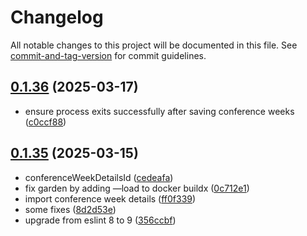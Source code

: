# Changelog

All notable changes to this project will be documented in this file. See [commit-and-tag-version](https://github.com/absolute-version/commit-and-tag-version) for commit guidelines.

## [0.1.36](https://github.com/demokratie-live/democracy-development/compare/import-conference-week-details@v0.1.35...import-conference-week-details@v0.1.36) (2025-03-17)


* ensure process exits successfully after saving conference weeks ([c0ccf88](https://github.com/demokratie-live/democracy-development/commit/c0ccf88c03cb673f989896ebdf02f58c8d1974a1))

## [0.1.35](https://github.com/demokratie-live/democracy-development/compare/import-conference-week-details@v0.1.34...import-conference-week-details@v0.1.35) (2025-03-15)


* conferenceWeekDetailsId ([cedeafa](https://github.com/demokratie-live/democracy-development/commit/cedeafae064bd41411e1f5c0f0624f403df28f9c))
* fix garden by adding —load to docker buildx ([0c712e1](https://github.com/demokratie-live/democracy-development/commit/0c712e1734116275badbde2c82aadc4515845759))
* import conference week details ([ff0f339](https://github.com/demokratie-live/democracy-development/commit/ff0f339e7736ba9760f85970111ed97ecca7808e))
* some fixes ([8d2d53e](https://github.com/demokratie-live/democracy-development/commit/8d2d53e3de46ea7bc3167d90e14b4da4e71b17b1))
* upgrade from eslint 8 to 9 ([356ccbf](https://github.com/demokratie-live/democracy-development/commit/356ccbfad9dff32191f38be383b24d515d4a87fb))
